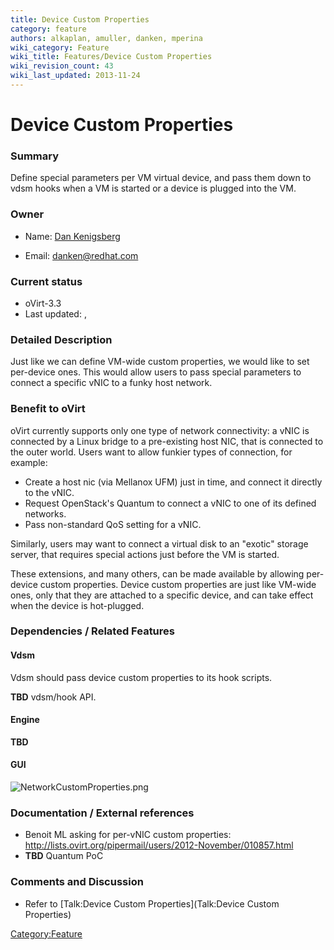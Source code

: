 ```yaml
---
title: Device Custom Properties
category: feature
authors: alkaplan, amuller, danken, mperina
wiki_category: Feature
wiki_title: Features/Device Custom Properties
wiki_revision_count: 43
wiki_last_updated: 2013-11-24
---
```


# Device Custom Properties

### Summary

Define special parameters per VM virtual device, and pass them down to vdsm hooks when a VM is started or a device is plugged into the VM.

### Owner

*   Name: [ Dan Kenigsberg](User:Danken)

<!-- -->

*   Email: <danken@redhat.com>

### Current status

*   oVirt-3.3
*   Last updated: ,

### Detailed Description

Just like we can define VM-wide custom properties, we would like to set per-device ones. This would allow users to pass special parameters to connect a specific vNIC to a funky host network.

### Benefit to oVirt

oVirt currently supports only one type of network connectivity: a vNIC is connected by a Linux bridge to a pre-existing host NIC, that is connected to the outer world. Users want to allow funkier types of connection, for example:

*   Create a host nic (via Mellanox UFM) just in time, and connect it directly to the vNIC.
*   Request OpenStack's Quantum to connect a vNIC to one of its defined networks.
*   Pass non-standard QoS setting for a vNIC.

Similarly, users may want to connect a virtual disk to an "exotic" storage server, that requires special actions just before the VM is started.

These extensions, and many others, can be made available by allowing per-device custom properties. Device custom properties are just like VM-wide ones, only that they are attached to a specific device, and can take effect when the device is hot-plugged.

### Dependencies / Related Features

#### Vdsm

Vdsm should pass device custom properties to its hook scripts.

**TBD** vdsm/hook API.

#### Engine

**TBD**

#### GUI

![](NetworkCustomProperties.png "NetworkCustomProperties.png")

### Documentation / External references

*   Benoit ML asking for per-vNIC custom properties: <http://lists.ovirt.org/pipermail/users/2012-November/010857.html>
*   **TBD** Quantum PoC

### Comments and Discussion

*   Refer to [Talk:Device Custom Properties](Talk:Device Custom Properties)

<Category:Feature>
